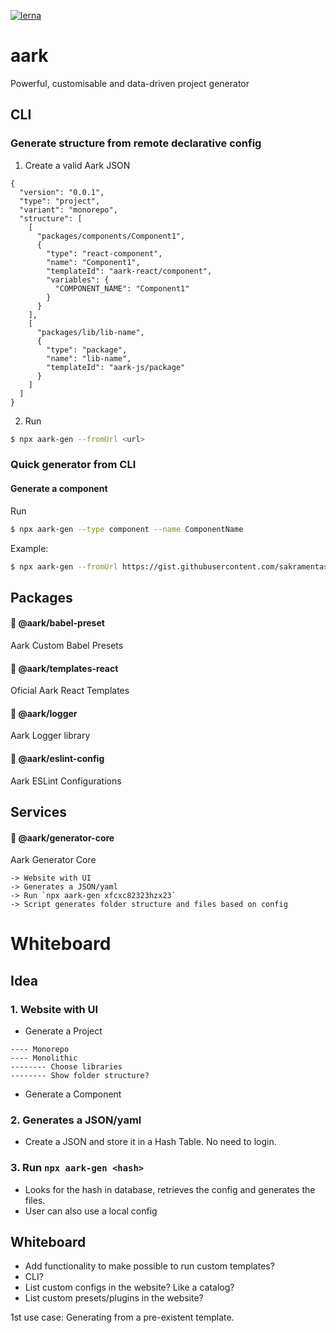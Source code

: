 [![lerna](https://img.shields.io/badge/maintained%20with-lerna-cc00ff.svg)](https://lerna.js.org/)
# aark
Powerful, customisable and data-driven project generator

## CLI
### Generate structure from remote declarative config
1. Create a valid Aark JSON
```
{
  "version": "0.0.1",
  "type": "project",
  "variant": "monorepo",
  "structure": [
    [
      "packages/components/Component1",
      {
        "type": "react-component",
        "name": "Component1",
        "templateId": "aark-react/component",
        "variables": {
          "COMPONENT_NAME": "Component1"
        }
      }
    ],
    [
      "packages/lib/lib-name",
      {
        "type": "package",
        "name": "lib-name",
        "templateId": "aark-js/package"
      }
    ]
  ]
}
```

2. Run
```sh
$ npx aark-gen --fromUrl <url>
```

### Quick generator from CLI
#### Generate a component
Run
```sh
$ npx aark-gen --type component --name ComponentName
```


Example:
```sh
$ npx aark-gen --fromUrl https://gist.githubusercontent.com/sakramentas/9f7d95118cd1e6bd30463ad063294f9b/raw/3d022ac7ba2ac43834f75cff57506f96dc6f69ea/config-1.aark.json
```

## Packages
#### :small_blue_diamond: @aark/babel-preset
Aark Custom Babel Presets

#### :small_blue_diamond: @aark/templates-react
Oficial Aark React Templates

#### :small_blue_diamond: @aark/logger
Aark Logger library

#### :small_blue_diamond: @aark/eslint-config
Aark ESLint Configurations

## Services
#### :small_orange_diamond: @aark/generator-core
Aark Generator Core

```
-> Website with UI
-> Generates a JSON/yaml
-> Run `npx aark-gen xfcxc82323hzx23`
-> Script generates folder structure and files based on config
```

# Whiteboard
## Idea
### 1. Website with UI
* Generate a Project
```
---- Monorepo
---- Monolithic
-------- Choose libraries
-------- Show folder structure?
```

* Generate a Component
### 2. Generates a JSON/yaml
* Create a JSON and store it in a Hash Table. No need to login.

### 3. Run `npx aark-gen <hash>`
* Looks for the hash in database, retrieves the config and generates the files.
* User can also use a local config

## Whiteboard
- Add functionality to make possible to run custom templates?
- CLI?
- List custom configs in the website? Like a catalog?
- List custom presets/plugins in the website?

1st use case: Generating from a pre-existent template.
